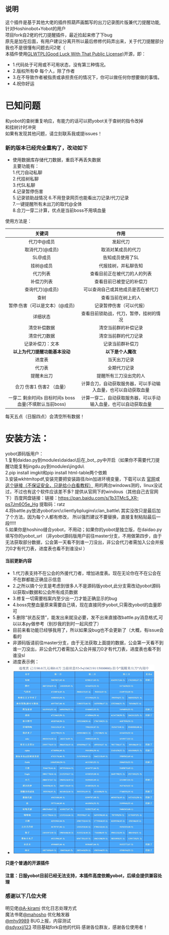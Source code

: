 ## 说明  
这个插件是基于其他大佬的插件照葫芦画瓢写的出刀记录图片版兼代刀提醒功能,针对Hoshinobot+Yobot的用户  
项目fork自2佬的代刀提醒插件，最近捡起来修了下bug  
原先是加在后面，有用户建议分离开所以最后修修代码弄出来，关于代刀提醒部分我也不是很懂有问题去问2佬（   
本插件使用[GLWTPL(Good Luck With That Public License)](https://github.com/me-shaon/GLWTPL)开源，即： 
- 1.代码处于可用或不可用状态，没有第三种情况。  
- 2.版权所有© 每个人，除了作者  
- 3.在不导致作者被指责或承担责任的情况下，你可以做任何你想要做的事情。  
- 4.祝你好运  
# 已知问题  
和yobot的查树重复响应，有能力的话可以把yobot关于查树的指令改掉  
和挂树计时冲突  
如果有发现其他问题，请立刻联系我或提issues！
### 新的版本已经完全重构了，改动如下  
- 使用数据库存储代刀数据，重启不再丢失数据  
主要功能有：  
1.代刀自动私聊    
2.代挂树私聊   
3.代SL私聊   
4.记录暂停伤害   
5.记录锁助战情况
6.不用登录网页也能看出刀记录/代刀记录  
7.一键提醒所有未出刀的取代@全体  
8.合刀一穿二计算，优点是当前boss不用填血量

使用方法是：  

| 关键词     | 作用     |
| :-------------: | :-------------:|
|代刀中@成员  | 发起代刀         
|取消代刀(@成员) |取消对某成员的代刀 
|SL@成员|告知成员使用了SL
|挂树@成员|代报挂树，并私聊告知
|代刀列表|查看目前正在被代刀的人的列表
|补偿刀列表 |查看目前已被登记的补偿刀
|查询代刀(@成员)| 可以查询自己或其他成员是否在被代刀  
|查树|查看当前在树上的人
|暂停:伤害（可以是文本）(@成员)|记录暂停伤害（可以代报）
|详细状态|查看目前锁助战，代刀，暂停，挂树的情况
|清空补偿数据|清空当前群的补偿记录
|清空代刀数据|清空当前群的代刀记录
|记录补偿刀：文本|记录当前群补偿刀
|**以上为代刀提醒功能基本没动**|**以下是个人魔改**|
|进度表|当天出刀记录
|代刀表|全期代刀记录
|提醒未出刀|提醒所有三刀没出完的人
|合刀 伤害1 伤害2 （血量）|计算合刀，自动获取服务器，可以手动输入血量，也可以自动获取血量
|一穿二 剩余时间s 目标时间s boss血量(不填默认当前boss) |计算一穿二，自动获取服务器，可以手动输入血量，也可以自动获取血量
每天五点（日服四点）会清空所有数据！

# 安装方法：  
yobot源码版用户：  
1.复制daidao.py到modules\daidao\后在_bot_.py中开启（如果你不需要代刀提醒功能复制jingdu.py到modules\jingdu\  
2.pip install imgkit和pip install html-table两个依赖  
3.安装wkhtmltopdf,安装完要把安装路径/bin加进环境变量，下载可以去 [官网](https://wkhtmltopdf.org/downloads.html)或 [这个链接（不保证安全，只是给小白看教程）](http://www.pc6.com/softview/SoftView_559241.html)  用的两台windows测的，linux没试过，不过也有这个软件应该差不多? 
提供从官网下的windous（其他自己去官网下）百度网盘链接：链接：https://pan.baidu.com/s/1b3TMcS_XR-ps7Jm6O5e_Hg 提取码：ratz    
4.将battle.py放进yobot\src\client\ybplugins\clan_battle\ 其实没改只是最后加了个方法，因为每个人都有修改，
所以强烈建议不要替换，直接复制粘贴最后一段!!!!!   
5.如果你是hoshino缝合yobot，不用动；如果你的yobot是独立版，在daidao.py填写你的yobot_url
（非yobot源码版用户前往master分支，不用做第四步，由于无法获取部分数据，公会第一天看不到谁一刀没出，非公会代刀者需加入公会并报刀0才有代刀表，进度表也看不到谁没sl ）  

#### 当前更新内容
 
- 1.代刀表支持不在公会的外援代刀者，增加进度表。现在无论你在不在公会在不在群都能正确显示信息  
- 2.之所以搞个分支是考虑到很多人不是源码版yobot,此分支需改动yobot源码以获取sl数据和公会所有成员数据  
- 3.修复一切需要档案内至少出一刀才能正确显示的bug
- 4.boss完整血量原来需要自己填，现在直接同步yobot,只需改yobot的血量即可
- 5.删除“状态反馈”，能发出来就没必要，发不出来直接改battle.py消息格式,可以以本py做参考（别抄我的到时一起风控了）  
- 目前来看功能已经够我用了，所以如果没bug也不会更新了（大概，有issue会看的
- 非源码版请前往master分支，由于无法获取上面提的数据，公会第一天看不到谁一刀没出，非公会代刀者需加入公会并报刀0才有代刀表，进度表也看不到谁没sl  
- 进度表示例：  
- <img src="https://github.com/othinus001/Daidao/blob/perfect/进度表举例.jpg" width="450" height="600"/><br/>  

**只是个普通的开源插件**

#### 注意：日服yobot目前已经无法支持，本插件高度依赖yobot，后续会提供兼容处理  

### 感谢以下几位大佬  
明见佬[@A-kirami](https://github.com/A-kirami) 优化日志处理方式  
魔法书佬[@mahosho](https://github.com/mahosho) 优化触发器  
[@mhy9989](https://github.com/mhy9989) BUG上报，内容测试  
[@sdyxxjj123](https://github.com/sdyxxjj123) 项目基础fork自他的代码
感谢各位群友，感谢各位使用者！  


